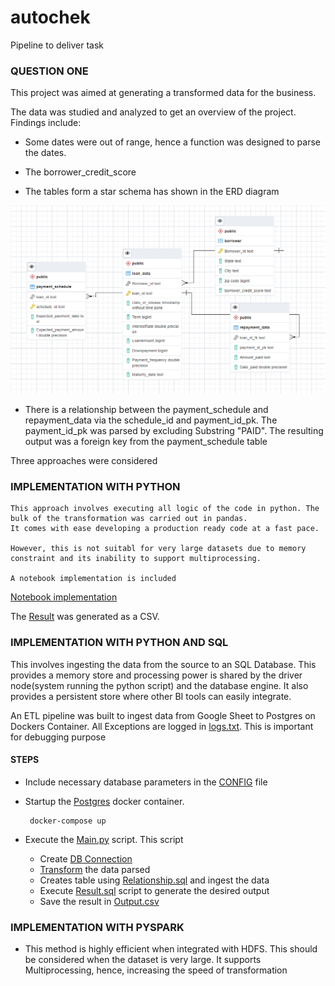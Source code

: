# autochek
Pipeline to deliver task

### QUESTION ONE

This project was aimed at generating a transformed data for the business.

The data was studied and analyzed to get an overview of the project. Findings include:

  - Some dates were out of range, hence a function was designed to parse the dates.
  - The borrower_credit_score 
  
  - The tables form a star schema has shown in the ERD diagram
  
  ![alt text](https://github.com/JamiuAfolabi/autochek/blob/main/question_one/ERD.PNG)

  - There is a relationship between the payment_schedule and repayment_data via the schedule_id and payment_id_pk.
    The payment_id_pk was parsed by excluding Substring "PAID". The resulting output was a foreign key from the payment_schedule table

Three approaches were considered

### IMPLEMENTATION WITH PYTHON

    This approach involves executing all logic of the code in python. The bulk of the transformation was carried out in pandas.
    It comes with ease developing a production ready code at a fast pace.
    
    However, this is not suitabl for very large datasets due to memory constraint and its inability to support multiprocessing.
    
    A notebook implementation is included
    
 
    
   [Notebook implementation](https://github.com/JamiuAfolabi/autochek/blob/main/question_one/python_solution_two.ipynb)
   
   The [Result](https://github.com/JamiuAfolabi/autochek/blob/main/question_one/output2.csv) was generated as a CSV.


### IMPLEMENTATION WITH PYTHON AND SQL


   This involves ingesting the data from the source to an SQL Database. This provides a memory store and processing power is shared
   by the driver node(system running the python script) and the database engine. It also provides a persistent store where other BI tools
   can easily integrate.
   
   An ETL pipeline was built to ingest data from Google Sheet to Postgres on Dockers Container. All Exceptions are logged in 
   [logs.txt](https://github.com/JamiuAfolabi/autochek/blob/main/question_one/logs.txt).
   This is important for debugging purpose
   
   #### STEPS
   - Include necessary database parameters in the [CONFIG](https://github.com/JamiuAfolabi/autochek/blob/main/question_one/config.ini) file  
   - Startup the [Postgres](https://github.com/JamiuAfolabi/autochek/blob/main/question_one/docker-compose.yml) docker container. 
    
          docker-compose up
    
   - Execute the [Main.py](https://github.com/JamiuAfolabi/autochek/blob/main/question_one/main.py) script. This script 
        - Create [DB Connection](https://github.com/JamiuAfolabi/autochek/blob/main/question_one/dbconnection.py)
        - [Transform](https://github.com/JamiuAfolabi/autochek/blob/main/question_one/parse.py) the data parsed
        - Creates table using [Relationship.sql](https://github.com/JamiuAfolabi/autochek/blob/main/question_one/relationship.sql) and ingest the data
        - Execute [Result.sql](https://github.com/JamiuAfolabi/autochek/blob/main/question_one/result.sql) script to generate the desired output
        - Save the result in [Output.csv](https://github.com/JamiuAfolabi/autochek/blob/main/question_one/output.csv)
 

### IMPLEMENTATION WITH PYSPARK
  - This method is highly efficient when integrated with HDFS. This should be considered when the dataset is very large. It supports Multiprocessing,
    hence, increasing the speed of transformation


